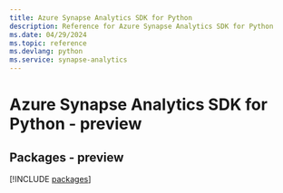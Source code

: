 ```yaml
---
title: Azure Synapse Analytics SDK for Python
description: Reference for Azure Synapse Analytics SDK for Python
ms.date: 04/29/2024
ms.topic: reference
ms.devlang: python
ms.service: synapse-analytics
---
```

# Azure Synapse Analytics SDK for Python - preview
## Packages - preview
[!INCLUDE [packages](synapse-analytics-index.md)]